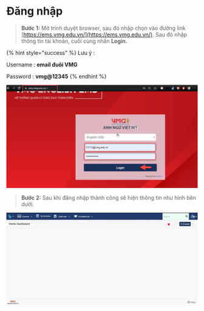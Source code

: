 # Đăng nhập

> **Bước 1:**  Mở trình duyệt browser, sau đó nhập chọn vào đường link [https://ems.vmg.edu.vn/](https://ems.vmg.edu.vn/). Sau đó nhập thông tin tài khoản, cuối cùng nhấn **Login.**

{% hint style="success" %}
Lưu ý :

Username : **email đuôi VMG**

Password : **vmg@12345**
{% endhint %}

![](<../.gitbook/assets/đăng nhập.jpg>)

> **Bước 2:** Sau khi đăng nhập thành công sẽ hiện thông tin như hình bên dưới.

![](<../.gitbook/assets/đăng nhập 2.jpg>)
